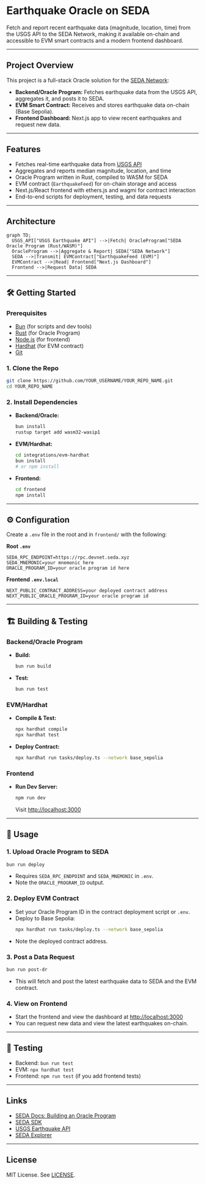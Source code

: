 # Earthquake Oracle on SEDA

Fetch and report recent earthquake data (magnitude, location, time) from the USGS API to the SEDA Network, making it available on-chain and accessible to EVM smart contracts and a modern frontend dashboard.

---

## Project Overview
This project is a full-stack Oracle solution for the [SEDA Network](https://seda.xyz/):
- **Backend/Oracle Program:** Fetches earthquake data from the USGS API, aggregates it, and posts it to SEDA.
- **EVM Smart Contract:** Receives and stores earthquake data on-chain (Base Sepolia).
- **Frontend Dashboard:** Next.js app to view recent earthquakes and request new data.

---

## Features
- Fetches real-time earthquake data from [USGS API](https://earthquake.usgs.gov/fdsnws/event/1/)
- Aggregates and reports median magnitude, location, and time
- Oracle Program written in Rust, compiled to WASM for SEDA
- EVM contract (`EarthquakeFeed`) for on-chain storage and access
- Next.js/React frontend with ethers.js and wagmi for contract interaction
- End-to-end scripts for deployment, testing, and data requests

---

## Architecture
```mermaid
graph TD;
  USGS_API["USGS Earthquake API"] -->|Fetch| OracleProgram["SEDA Oracle Program (Rust/WASM)"]
  OracleProgram -->|Aggregate & Report| SEDA["SEDA Network"]
  SEDA -->|Transmit| EVMContract["EarthquakeFeed (EVM)"]
  EVMContract -->|Read| Frontend["Next.js Dashboard"]
  Frontend -->|Request Data| SEDA
```

---

## 🛠️ Getting Started

### Prerequisites
- [Bun](https://bun.sh/) (for scripts and dev tools)
- [Rust](https://rustup.rs/) (for Oracle Program)
- [Node.js](https://nodejs.org/) (for frontend)
- [Hardhat](https://hardhat.org/) (for EVM contract)
- [Git](https://git-scm.com/)

### 1. Clone the Repo
```sh
git clone https://github.com/YOUR_USERNAME/YOUR_REPO_NAME.git
cd YOUR_REPO_NAME
```

### 2. Install Dependencies
- **Backend/Oracle:**
  ```sh
  bun install
  rustup target add wasm32-wasip1
  ```
- **EVM/Hardhat:**
  ```sh
  cd integrations/evm-hardhat
  bun install
  # or npm install
  ```
- **Frontend:**
  ```sh
  cd frontend
  npm install
  ```

---

## ⚙️ Configuration

Create a `.env` file in the root and in `frontend/` with the following:

**Root `.env`**
```
SEDA_RPC_ENDPOINT=https://rpc.devnet.seda.xyz
SEDA_MNEMONIC=your mnemonic here
ORACLE_PROGRAM_ID=your oracle program id here
```

**Frontend `.env.local`**
```
NEXT_PUBLIC_CONTRACT_ADDRESS=your deployed contract address
NEXT_PUBLIC_ORACLE_PROGRAM_ID=your oracle program id
```

---

## 🏗️ Building & Testing

### Backend/Oracle Program
- **Build:**
  ```sh
  bun run build
  ```
- **Test:**
  ```sh
  bun run test
  ```

### EVM/Hardhat
- **Compile & Test:**
  ```sh
  npx hardhat compile
  npx hardhat test
  ```
- **Deploy Contract:**
  ```sh
  npx hardhat run tasks/deploy.ts --network base_sepolia
  ```

### Frontend
- **Run Dev Server:**
  ```sh
  npm run dev
  ```
  Visit [http://localhost:3000](http://localhost:3000)

---

## 📡 Usage

### 1. Upload Oracle Program to SEDA
```sh
bun run deploy
```
- Requires `SEDA_RPC_ENDPOINT` and `SEDA_MNEMONIC` in `.env`.
- Note the `ORACLE_PROGRAM_ID` output.

### 2. Deploy EVM Contract
- Set your Oracle Program ID in the contract deployment script or `.env`.
- Deploy to Base Sepolia:
  ```sh
  npx hardhat run tasks/deploy.ts --network base_sepolia
  ```
- Note the deployed contract address.

### 3. Post a Data Request
```sh
bun run post-dr
```
- This will fetch and post the latest earthquake data to SEDA and the EVM contract.

### 4. View on Frontend
- Start the frontend and view the dashboard at [http://localhost:3000](http://localhost:3000)
- You can request new data and view the latest earthquakes on-chain.

---

## 🧪 Testing
- Backend: `bun run test`
- EVM: `npx hardhat test`
- Frontend: `npm run test` (if you add frontend tests)

---

## Links
- [SEDA Docs: Building an Oracle Program](https://docs.seda.xyz/home/for-developers/building-an-oracle-program)
- [SEDA SDK](https://github.com/sedaprotocol/seda-sdk)
- [USGS Earthquake API](https://earthquake.usgs.gov/fdsnws/event/1/)
- [SEDA Explorer](https://explorer.seda.xyz/)

---

## License
MIT License. See [LICENSE](LICENSE).